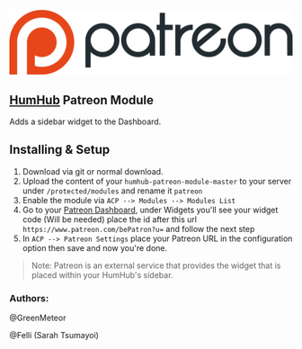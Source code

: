 [![](resources/patreonlogo.png)](https://patreon.com/)

## [HumHub](https://www.humhub.org/en) Patreon Module

Adds a sidebar widget to the Dashboard.

## Installing & Setup
1. Download via git or normal download.
2. Upload the content of your `humhub-patreon-module-master` to your server under `/protected/modules` and rename it `patreon`
3. Enable the module via `ACP --> Modules --> Modules List`
4. Go to your [Patreon Dashboard](https://www.patreon.com/dashboard), under Widgets you'll see your widget code (Will be needed) place the id after this url `https://www.patreon.com/bePatron?u=` and follow the next step
5. In `ACP --> Patreon Settings` place your Patreon URL in the configuration option then save and now you're done.

> Note: Patreon is an external service that provides the widget that is placed within your HumHub's sidebar.

### __Authors:__
@GreenMeteor

@Felli (Sarah Tsumayoi)
